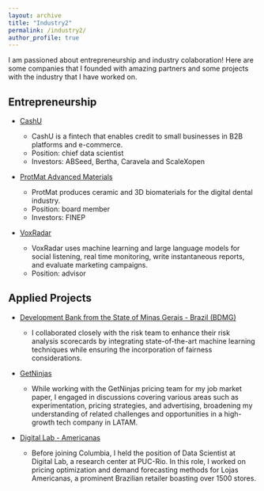 ```yaml
---
layout: archive
title: "Industry2"
permalink: /industry2/
author_profile: true
---
```


I am passioned about entrepreneurship and industry colaboration! Here are some companies that I founded with amazing partners and some projects with the industry that I have worked on.

## Entrepreneurship

- [CashU](https://www.cashu.com.br)
  - CashU is a fintech that enables credit to small businesses in B2B platforms and e-commerce. 
  - Position: chief data scientist
  - Investors: ABSeed, Bertha, Caravela and ScaleXopen

- [ProtMat Advanced Materials](https://www.protmat.com.br/)
  - ProtMat produces ceramic and 3D biomaterials for the digital dental industry. 
  - Position: board member
  - Investors: FINEP
 
- [VoxRadar](https://www.voxradar.com.br)
  - VoxRadar uses machine learning and large language models for social listening, real time monitoring, write instantaneous reports, and evaluate marketing campaigns.
  - Position: advisor 

## Applied Projects

- [Development Bank from the State of Minas Gerais - Brazil (BDMG)](https://www.bdmg.mg.gov.br/en/)
  - I collaborated closely with the risk team to enhance their risk analysis scorecards by integrating state-of-the-art machine learning techniques while ensuring the incorporation of fairness considerations.

- [GetNinjas](https://www.getninjas.com.br/)
  - While working with the GetNinjas pricing team for my job market paper, I engaged in discussions covering various areas such as experimentation, pricing strategies, and advertising, broadening my understanding of related challenges and opportunities in a high-growth tech company in LATAM.
 
- [Digital Lab - Americanas](www.americanas.com)
  - Before joining Columbia, I held the position of Data Scientist at Digital Lab, a research center at PUC-Rio. In this role, I worked on pricing optimization and demand forecasting methods for Lojas Americanas, a prominent Brazilian retailer boasting over 1500 stores.
